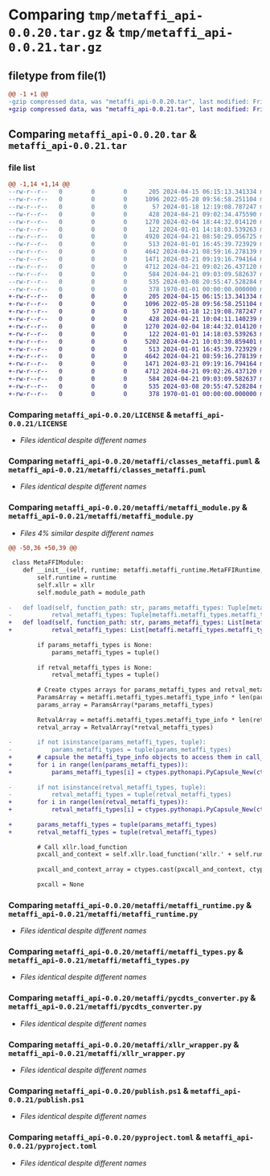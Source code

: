 # Comparing `tmp/metaffi_api-0.0.20.tar.gz` & `tmp/metaffi_api-0.0.21.tar.gz`

## filetype from file(1)

```diff
@@ -1 +1 @@
-gzip compressed data, was "metaffi_api-0.0.20.tar", last modified: Fri Jan  1 00:00:00 2016, max compression
+gzip compressed data, was "metaffi_api-0.0.21.tar", last modified: Fri Jan  1 00:00:00 2016, max compression
```

## Comparing `metaffi_api-0.0.20.tar` & `metaffi_api-0.0.21.tar`

### file list

```diff
@@ -1,14 +1,14 @@
--rw-r--r--   0        0        0      205 2024-04-15 06:15:13.341334 metaffi_api-0.0.20/CMakeLists.txt
--rw-r--r--   0        0        0     1096 2022-05-28 09:56:58.251104 metaffi_api-0.0.20/LICENSE
--rw-r--r--   0        0        0       57 2024-01-18 12:19:08.787247 metaffi_api-0.0.20/README.md
--rw-r--r--   0        0        0      428 2024-04-21 09:02:34.475590 metaffi_api-0.0.20/metaffi/__init__.py
--rw-r--r--   0        0        0     1270 2024-02-04 18:44:32.014120 metaffi_api-0.0.20/metaffi/classes_metaffi.puml
--rw-r--r--   0        0        0      122 2024-01-01 14:18:03.539263 metaffi_api-0.0.20/metaffi/metaffi_handle.py
--rw-r--r--   0        0        0     4920 2024-04-21 08:50:29.056725 metaffi_api-0.0.20/metaffi/metaffi_module.py
--rw-r--r--   0        0        0      513 2024-01-01 16:45:39.723929 metaffi_api-0.0.20/metaffi/metaffi_runtime.py
--rw-r--r--   0        0        0     4642 2024-04-21 08:59:16.278139 metaffi_api-0.0.20/metaffi/metaffi_types.py
--rw-r--r--   0        0        0     1471 2024-03-21 09:19:16.794164 metaffi_api-0.0.20/metaffi/pycdts_converter.py
--rw-r--r--   0        0        0     4712 2024-04-21 09:02:26.437120 metaffi_api-0.0.20/metaffi/xllr_wrapper.py
--rw-r--r--   0        0        0      584 2024-04-21 09:03:09.582637 metaffi_api-0.0.20/publish.ps1
--rw-r--r--   0        0        0      535 2024-03-08 20:55:47.528284 metaffi_api-0.0.20/pyproject.toml
--rw-r--r--   0        0        0      378 1970-01-01 00:00:00.000000 metaffi_api-0.0.20/PKG-INFO
+-rw-r--r--   0        0        0      205 2024-04-15 06:15:13.341334 metaffi_api-0.0.21/CMakeLists.txt
+-rw-r--r--   0        0        0     1096 2022-05-28 09:56:58.251104 metaffi_api-0.0.21/LICENSE
+-rw-r--r--   0        0        0       57 2024-01-18 12:19:08.787247 metaffi_api-0.0.21/README.md
+-rw-r--r--   0        0        0      428 2024-04-21 10:04:11.140239 metaffi_api-0.0.21/metaffi/__init__.py
+-rw-r--r--   0        0        0     1270 2024-02-04 18:44:32.014120 metaffi_api-0.0.21/metaffi/classes_metaffi.puml
+-rw-r--r--   0        0        0      122 2024-01-01 14:18:03.539263 metaffi_api-0.0.21/metaffi/metaffi_handle.py
+-rw-r--r--   0        0        0     5202 2024-04-21 10:03:30.859401 metaffi_api-0.0.21/metaffi/metaffi_module.py
+-rw-r--r--   0        0        0      513 2024-01-01 16:45:39.723929 metaffi_api-0.0.21/metaffi/metaffi_runtime.py
+-rw-r--r--   0        0        0     4642 2024-04-21 08:59:16.278139 metaffi_api-0.0.21/metaffi/metaffi_types.py
+-rw-r--r--   0        0        0     1471 2024-03-21 09:19:16.794164 metaffi_api-0.0.21/metaffi/pycdts_converter.py
+-rw-r--r--   0        0        0     4712 2024-04-21 09:02:26.437120 metaffi_api-0.0.21/metaffi/xllr_wrapper.py
+-rw-r--r--   0        0        0      584 2024-04-21 09:03:09.582637 metaffi_api-0.0.21/publish.ps1
+-rw-r--r--   0        0        0      535 2024-03-08 20:55:47.528284 metaffi_api-0.0.21/pyproject.toml
+-rw-r--r--   0        0        0      378 1970-01-01 00:00:00.000000 metaffi_api-0.0.21/PKG-INFO
```

### Comparing `metaffi_api-0.0.20/LICENSE` & `metaffi_api-0.0.21/LICENSE`

 * *Files identical despite different names*

### Comparing `metaffi_api-0.0.20/metaffi/classes_metaffi.puml` & `metaffi_api-0.0.21/metaffi/classes_metaffi.puml`

 * *Files identical despite different names*

### Comparing `metaffi_api-0.0.20/metaffi/metaffi_module.py` & `metaffi_api-0.0.21/metaffi/metaffi_module.py`

 * *Files 4% similar despite different names*

```diff
@@ -50,36 +50,39 @@
 
 class MetaFFIModule:
 	def __init__(self, runtime: metaffi.metaffi_runtime.MetaFFIRuntime, xllr: metaffi.xllr_wrapper._XllrWrapper, module_path: str):
 		self.runtime = runtime
 		self.xllr = xllr
 		self.module_path = module_path
 	
-	def load(self, function_path: str, params_metaffi_types: Tuple[metaffi.metaffi_types.metaffi_type_info] | None,
-			retval_metaffi_types: Tuple[metaffi.metaffi_types.metaffi_type_info] | None) -> Callable[..., Tuple[Any, ...]]:
+	def load(self, function_path: str, params_metaffi_types: List[metaffi.metaffi_types.metaffi_type_info] | None,
+			retval_metaffi_types: List[metaffi.metaffi_types.metaffi_type_info] | None) -> Callable[..., Tuple[Any, ...]]:
 		
 		if params_metaffi_types is None:
 			params_metaffi_types = tuple()
 		
 		if retval_metaffi_types is None:
 			retval_metaffi_types = tuple()
 		
 		# Create ctypes arrays for params_metaffi_types and retval_metaffi_types
 		ParamsArray = metaffi.metaffi_types.metaffi_type_info * len(params_metaffi_types)
 		params_array = ParamsArray(*params_metaffi_types)
 		
 		RetvalArray = metaffi.metaffi_types.metaffi_type_info * len(retval_metaffi_types)
 		retval_array = RetvalArray(*retval_metaffi_types)
 		
-		if not isinstance(params_metaffi_types, tuple):
-			params_metaffi_types = tuple(params_metaffi_types)
+		# capsule the metaffi_type_info objects to access them in call_xcall
+		for i in range(len(params_metaffi_types)):
+			params_metaffi_types[i] = ctypes.pythonapi.PyCapsule_New(ctypes.byref(params_metaffi_types[i]), None, None)
 		
-		if not isinstance(retval_metaffi_types, tuple):
-			retval_metaffi_types = tuple(retval_metaffi_types)
+		for i in range(len(retval_metaffi_types)):
+			retval_metaffi_types[i] = ctypes.pythonapi.PyCapsule_New(ctypes.byref(retval_metaffi_types[i]), None, None)
 		
+		params_metaffi_types = tuple(params_metaffi_types)
+		retval_metaffi_types = tuple(retval_metaffi_types)
 		
 		# Call xllr.load_function
 		pxcall_and_context = self.xllr.load_function('xllr.' + self.runtime.runtime_plugin, self.module_path, function_path, params_array, retval_array, len(params_metaffi_types), len(retval_metaffi_types))
 		
 		pxcall_and_context_array = ctypes.cast(pxcall_and_context, ctypes.POINTER(ctypes.c_void_p * 2))
 		
 		pxcall = None
```

### Comparing `metaffi_api-0.0.20/metaffi/metaffi_runtime.py` & `metaffi_api-0.0.21/metaffi/metaffi_runtime.py`

 * *Files identical despite different names*

### Comparing `metaffi_api-0.0.20/metaffi/metaffi_types.py` & `metaffi_api-0.0.21/metaffi/metaffi_types.py`

 * *Files identical despite different names*

### Comparing `metaffi_api-0.0.20/metaffi/pycdts_converter.py` & `metaffi_api-0.0.21/metaffi/pycdts_converter.py`

 * *Files identical despite different names*

### Comparing `metaffi_api-0.0.20/metaffi/xllr_wrapper.py` & `metaffi_api-0.0.21/metaffi/xllr_wrapper.py`

 * *Files identical despite different names*

### Comparing `metaffi_api-0.0.20/publish.ps1` & `metaffi_api-0.0.21/publish.ps1`

 * *Files identical despite different names*

### Comparing `metaffi_api-0.0.20/pyproject.toml` & `metaffi_api-0.0.21/pyproject.toml`

 * *Files identical despite different names*

